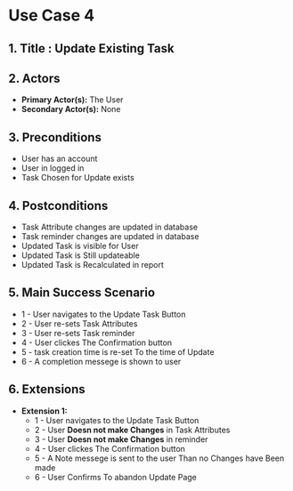 # Use Case 4

## 1. Title : Update Existing Task

## 2. Actors
- **Primary Actor(s):** The User
- **Secondary Actor(s):** None

## 3. Preconditions
- User has an account
- User in logged in
- Task Chosen for Update exists

## 4. Postconditions
- Task Attribute changes are updated in database
- Task reminder changes are updated in database
- Updated Task is visible for User
- Updated Task is Still updateable
- Updated Task is Recalculated in report

## 5. Main Success Scenario
- 1 - User navigates to the Update Task Button
- 2 - User re-sets Task Attributes
- 3 - User re-sets Task reminder
- 4 - User clickes The Confirmation button
- 5 - task creation time is re-set To the time of Update
- 6 - A completion messege is shown to user

## 6. Extensions

- **Extension 1:**
    - 1 - User navigates to the Update Task Button
    - 2 - User **Doesn not make Changes** in Task Attributes
    - 3 - User **Doesn not make Changes** in reminder
    - 4 - User clickes The Confirmation button
    - 5 - A Note messege is sent to the user Than no Changes have Been made
    - 6 - User Confirms To abandon Update Page

